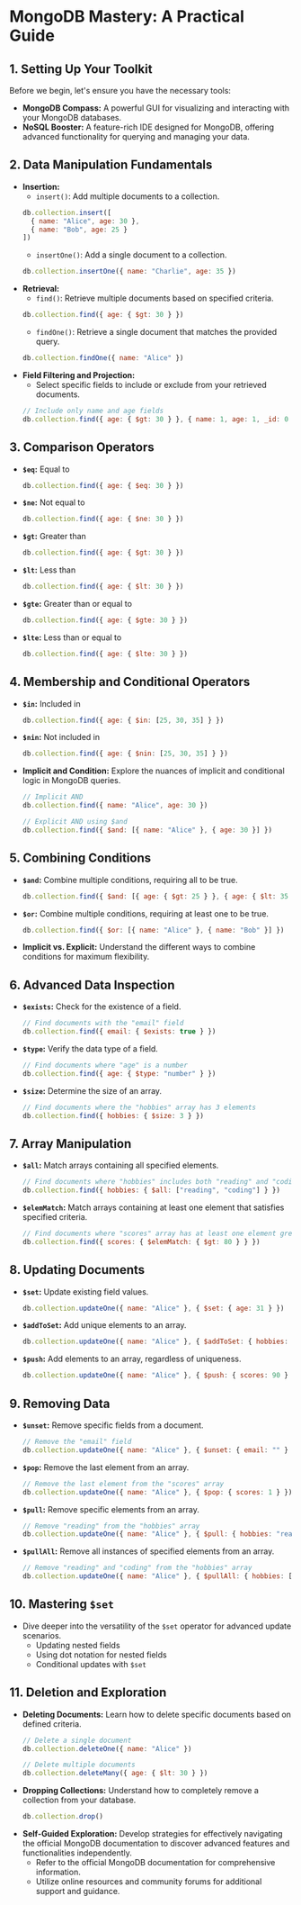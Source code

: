 # MongoDB Mastery: A Practical Guide

## 1. Setting Up Your Toolkit

Before we begin, let's ensure you have the necessary tools:

* **MongoDB Compass:** A powerful GUI for visualizing and interacting with your MongoDB databases.
* **NoSQL Booster:** A feature-rich IDE designed for MongoDB, offering advanced functionality for querying and managing your data.

## 2. Data Manipulation Fundamentals

* **Insertion:**
    * `insert()`: Add multiple documents to a collection.
    ```javascript
    db.collection.insert([
      { name: "Alice", age: 30 },
      { name: "Bob", age: 25 }
    ])
    ```
    * `insertOne()`: Add a single document to a collection.
    ```javascript
    db.collection.insertOne({ name: "Charlie", age: 35 }) 
    ```
* **Retrieval:**
    * `find()`: Retrieve multiple documents based on specified criteria.
    ```javascript
    db.collection.find({ age: { $gt: 30 } }) 
    ```
    * `findOne()`: Retrieve a single document that matches the provided query.
    ```javascript
    db.collection.findOne({ name: "Alice" }) 
    ```
* **Field Filtering and Projection:**
    * Select specific fields to include or exclude from your retrieved documents.
    ```javascript
    // Include only name and age fields
    db.collection.find({ age: { $gt: 30 } }, { name: 1, age: 1, _id: 0 }) 
    ```

## 3. Comparison Operators

* **`$eq`:** Equal to
    ```javascript
    db.collection.find({ age: { $eq: 30 } }) 
    ```
* **`$ne`:** Not equal to
    ```javascript
    db.collection.find({ age: { $ne: 30 } }) 
    ```
* **`$gt`:** Greater than
    ```javascript
    db.collection.find({ age: { $gt: 30 } }) 
    ```
* **`$lt`:** Less than
    ```javascript
    db.collection.find({ age: { $lt: 30 } }) 
    ```
* **`$gte`:** Greater than or equal to
    ```javascript
    db.collection.find({ age: { $gte: 30 } }) 
    ```
* **`$lte`:** Less than or equal to
    ```javascript
    db.collection.find({ age: { $lte: 30 } }) 
    ```

## 4. Membership and Conditional Operators

* **`$in`:** Included in
    ```javascript
    db.collection.find({ age: { $in: [25, 30, 35] } }) 
    ```
* **`$nin`:** Not included in
    ```javascript
    db.collection.find({ age: { $nin: [25, 30, 35] } }) 
    ```
* **Implicit and Condition:** Explore the nuances of implicit and conditional logic in MongoDB queries.
    ```javascript
    // Implicit AND
    db.collection.find({ name: "Alice", age: 30 }) 

    // Explicit AND using $and
    db.collection.find({ $and: [{ name: "Alice" }, { age: 30 }] }) 
    ```

## 5. Combining Conditions

* **`$and`:** Combine multiple conditions, requiring all to be true.
    ```javascript
    db.collection.find({ $and: [{ age: { $gt: 25 } }, { age: { $lt: 35 } }] }) 
    ```
* **`$or`:** Combine multiple conditions, requiring at least one to be true.
    ```javascript
    db.collection.find({ $or: [{ name: "Alice" }, { name: "Bob" }] }) 
    ```
* **Implicit vs. Explicit:** Understand the different ways to combine conditions for maximum flexibility.


## 6. Advanced Data Inspection

* **`$exists`:** Check for the existence of a field.
    ```javascript
    // Find documents with the "email" field
    db.collection.find({ email: { $exists: true } }) 
    ```
* **`$type`:** Verify the data type of a field.
    ```javascript
    // Find documents where "age" is a number
    db.collection.find({ age: { $type: "number" } }) 
    ```
* **`$size`:** Determine the size of an array.
    ```javascript
    // Find documents where the "hobbies" array has 3 elements
    db.collection.find({ hobbies: { $size: 3 } }) 
    ```

## 7. Array Manipulation

* **`$all`:** Match arrays containing all specified elements.
    ```javascript
    // Find documents where "hobbies" includes both "reading" and "coding"
    db.collection.find({ hobbies: { $all: ["reading", "coding"] } }) 
    ```
* **`$elemMatch`:** Match arrays containing at least one element that satisfies specified criteria.
    ```javascript
    // Find documents where "scores" array has at least one element greater than 80
    db.collection.find({ scores: { $elemMatch: { $gt: 80 } } }) 
    ```

## 8. Updating Documents

* **`$set`:** Update existing field values.
    ```javascript
    db.collection.updateOne({ name: "Alice" }, { $set: { age: 31 } }) 
    ```
* **`$addToSet`:** Add unique elements to an array.
    ```javascript
    db.collection.updateOne({ name: "Alice" }, { $addToSet: { hobbies: "gardening" } }) 
    ```
* **`$push`:** Add elements to an array, regardless of uniqueness.
    ```javascript
    db.collection.updateOne({ name: "Alice" }, { $push: { scores: 90 } }) 
    ```

## 9. Removing Data

* **`$unset`:** Remove specific fields from a document.
    ```javascript
    // Remove the "email" field
    db.collection.updateOne({ name: "Alice" }, { $unset: { email: "" } }) 
    ```
* **`$pop`:** Remove the last element from an array.
    ```javascript
    // Remove the last element from the "scores" array
    db.collection.updateOne({ name: "Alice" }, { $pop: { scores: 1 } }) 
    ```
* **`$pull`:** Remove specific elements from an array.
    ```javascript
    // Remove "reading" from the "hobbies" array
    db.collection.updateOne({ name: "Alice" }, { $pull: { hobbies: "reading" } }) 
    ```
* **`$pullAll`:** Remove all instances of specified elements from an array.
    ```javascript
    // Remove "reading" and "coding" from the "hobbies" array
    db.collection.updateOne({ name: "Alice" }, { $pullAll: { hobbies: ["reading", "coding"] } }) 
    ```

## 10. Mastering `$set`

* Dive deeper into the versatility of the `$set` operator for advanced update scenarios.
    * Updating nested fields
    * Using dot notation for nested fields
    * Conditional updates with `$set`


## 11. Deletion and Exploration

* **Deleting Documents:** Learn how to delete specific documents based on defined criteria.
    ```javascript
    // Delete a single document
    db.collection.deleteOne({ name: "Alice" }) 

    // Delete multiple documents
    db.collection.deleteMany({ age: { $lt: 30 } }) 
    ```
* **Dropping Collections:** Understand how to completely remove a collection from your database.
    ```javascript
    db.collection.drop()
    ```
* **Self-Guided Exploration:** Develop strategies for effectively navigating the official MongoDB documentation to discover advanced features and functionalities independently.
    * Refer to the official MongoDB documentation for comprehensive information.
    * Utilize online resources and community forums for additional support and guidance.